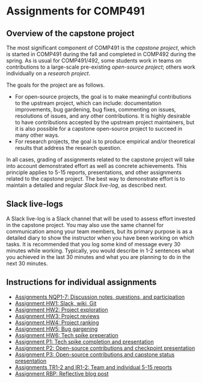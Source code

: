 # Assignments for COMP491


## Overview of the capstone project

The most significant component of COMP491 is the *capstone
project*, which is started in COMP491 during the fall and completed in
COMP492 during the spring. As is usual for COMP491/492, some students
work in teams on contributions to a large-scale pre-existing
*open-source project*; others work individually on a *research
project*.

The goals for the project are as follows.
* For open-source projects, the goal is to make meaningful
  contributions to the upstream project, which can include:
  documentation improvements, bug gardening, bug fixes, commenting on
  issues, resolutions of issues, and any other contributions. It is
  highly desirable to have contributions accepted by the upstream
  project maintainers, but it is also possible for a capstone
  open-source project to succeed in many other ways.
* For research projects, the goal is to produce empirical and/or
  theoretical results that address the research question.

In all cases, grading of assignments related to the capstone project
will take into account demonstrated effort as well as concrete
achievements. This principle applies to 5-15 reports, presentations,
and other assignments related to the capstone project. The best way to
demonstrate effort is to maintain a detailed and regular *Slack
live-log*, as described next.

## Slack live-logs

A Slack live-log is a Slack channel that will be used to assess effort
invested in the capstone project. You may also use the same
channel for communication among your team members, but its primary
purpose is as a detailed diary to show the instructor when you have
been working on which tasks. It is recommended that you log some kind
of message every 30 minutes while working. Typically, you would
describe in 1-2 sentences what you achieved in the last 30 minutes and
what you are planning to do in the next 30 minutes.

## Instructions for individual assignments

* [Assignments NQP1-7: Discussion notes, questions, and participation](NQP.docx)
* [Assignment HW1: Slack, wiki, Git](HW1-slack-wiki-git.docx)
* [Assignment HW2: Project exploration](HW2-project-exploration.docx)
* [Assignment HW3: Project reviews](HW3-project-reviews.docx)
* [Assignment HW4: Project ranking](HW4-project-ranking.docx)
* [Assignment HW5: Bug gargening](HW5-bug-gardening.md)
* [Assignment HW6: Tech spike preperation](HW6-tech-spikes-prep.md)
* [Assignment P1: Tech spike completion and presentation](P1-tech-spike-presentation.docx)
* [Assignment P2: Open-source contributions and checkpoint presentation](P2-checkpoint-presentation.docx)
* [Assignment P3: Open-source contributions and capstone status presentation](P3-status-presentation.docx)
* [Assignments TR1-2 and IR1-2: Team and individual 5-15 reports](TR-IR.docx)
* [Assignment RBP: Reflective blog post](RBP.docx)

